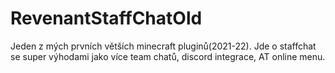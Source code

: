 # RevenantStaffChatOld
 Jeden z mých prvních větších minecraft pluginů(2021-22). Jde o staffchat se super výhodami jako více team chatů, discord integrace, AT online menu.

